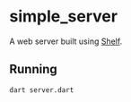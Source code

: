 # simple_server

A web server built using [Shelf](https://pub.dartlang.org/packages/shelf).

## Running

```
dart server.dart
```
